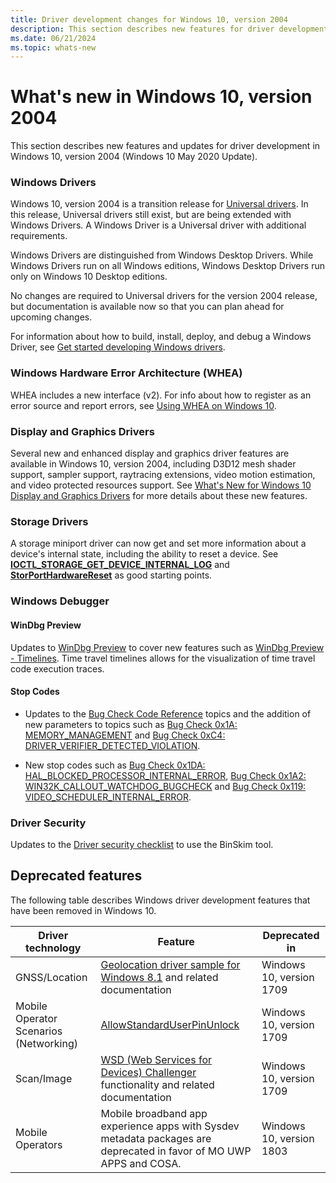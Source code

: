 ```yaml
---
title: Driver development changes for Windows 10, version 2004
description: This section describes new features for driver development in Windows 10, version 2004.
ms.date: 06/21/2024
ms.topic: whats-new
---
```


# <a name="top"></a>What's new in Windows 10, version 2004

This section describes new features and updates for driver development in Windows 10, version 2004 (Windows 10 May 2020 Update).

### Windows Drivers

Windows 10, version 2004 is a transition release for [Universal drivers](./install/using-a-universal-inf-file.md). In this release, Universal drivers still exist, but are being extended with Windows Drivers. A Windows Driver is a Universal driver with additional requirements.

Windows Drivers are distinguished from Windows Desktop Drivers. While Windows Drivers run on all Windows editions, Windows Desktop Drivers run only on Windows 10 Desktop editions.

No changes are required to Universal drivers for the version 2004 release, but documentation is available now so that you can plan ahead for upcoming changes.

For information about how to build, install, deploy, and debug a Windows Driver, see [Get started developing Windows drivers](./develop/get-started-developing-windows-drivers.md).

### Windows Hardware Error Architecture (WHEA)

WHEA includes a new interface (v2). For info about how to register as an error source and report errors, see [Using WHEA on Windows 10](whea/using-whea-on-windows-10.md).

### Display and Graphics Drivers

Several new and enhanced display and graphics driver features are available in Windows 10, version 2004, including D3D12 mesh shader support, sampler support, raytracing extensions, video motion estimation, and video protected resources support. See [What's New for Windows 10 Display and Graphics Drivers](./display/what-s-new-for-windows-10-display-and-graphics-drivers.md) for more details about these new features.

### Storage Drivers

A storage miniport driver can now get and set more information about a device's internal state, including the ability to reset a device. See [**IOCTL_STORAGE_GET_DEVICE_INTERNAL_LOG**](/windows-hardware/drivers/ddi/ntddstor/ni-ntddstor-ioctl_storage_get_device_internal_log) and [**StorPortHardwareReset**](/windows-hardware/drivers/ddi/storport/nf-storport-storporthardwarereset) as good starting points.

### Windows Debugger

#### WinDbg Preview

Updates to [WinDbg Preview](./debugger/debugging-using-windbg-preview.md) to cover new features such as [WinDbg Preview - Timelines](./debuggercmds/windbg-timeline-preview.md). Time travel timelines allows for the visualization of time travel code execution traces.

#### Stop Codes

- Updates to the [Bug Check Code Reference](./debugger/bug-check-code-reference2.md) topics and the addition of new parameters to topics such as [Bug Check 0x1A: MEMORY_MANAGEMENT](./debugger/bug-check-0x1a--memory-management.md) and [Bug Check 0xC4: DRIVER_VERIFIER_DETECTED_VIOLATION](./debugger/bug-check-0xc4--driver-verifier-detected-violation.md).

- New stop codes such as [Bug Check 0x1DA: HAL_BLOCKED_PROCESSOR_INTERNAL_ERROR](./debugger/bug-check-0x1da--hal-blocked-processor-internal-error.md), [Bug Check 0x1A2: WIN32K_CALLOUT_WATCHDOG_BUGCHECK](./debugger/bug-check-0x1a2--win32k-callout-watchdog-bugcheck.md) and  [Bug Check 0x119: VIDEO_SCHEDULER_INTERNAL_ERROR](./debugger/bug-check-0x119---video-scheduler-internal-error.md).

### Driver Security

Updates to the [Driver security checklist](./driversecurity/driver-security-checklist.md) to use the BinSkim tool.


## Deprecated features

The following table describes Windows driver development features that have been removed in Windows 10.

| Driver technology | Feature | Deprecated in |
|---|---|---|
| GNSS/Location | [Geolocation driver sample for Windows 8.1](./gnss/sensors-geolocation-driver-sample.md) and related documentation | Windows 10, version 1709 |
| Mobile Operator Scenarios (Networking) | [AllowStandardUserPinUnlock](./mobilebroadband/allowstandarduserpinunlock.md) | Windows 10, version 1709 |
| Scan/Image | [WSD (Web Services for Devices) Challenger](./image/challenging-a-disconnected-scanner-with-the-wsd-challenger.md) functionality and related documentation | Windows 10, version 1709 |
|Mobile Operators| Mobile broadband app experience apps with Sysdev metadata packages are deprecated in favor of MO UWP APPS and COSA. | Windows 10, version 1803|
